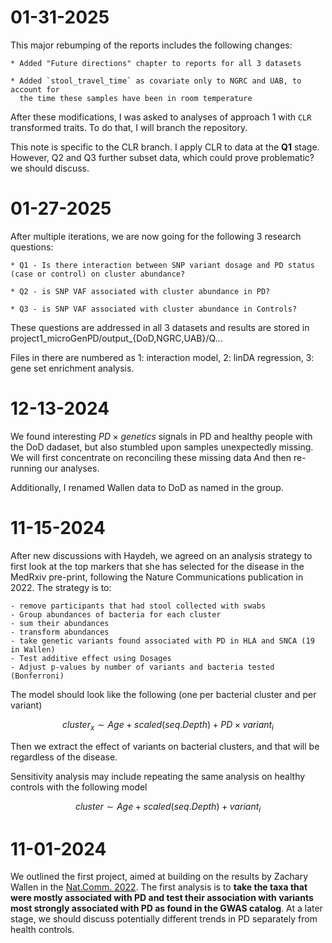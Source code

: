 # 01-31-2025

This major rebumping of the reports includes the following changes:
	
	* Added "Future directions" chapter to reports for all 3 datasets

	* Added `stool_travel_time` as covariate only to NGRC and UAB, to account for
	  the time these samples have been in room temperature

After these modifications, I was asked to analyses of approach 1 with `CLR` transformed traits. 
To do that, I will branch the repository.

This note is specific to the CLR branch.
I apply CLR to data at the **Q1** stage. However, Q2 and Q3 further subset data, which could 
prove problematic? we should discuss.

# 01-27-2025

After multiple iterations, we are now going for the following 3 research questions:

	* Q1 - Is there interaction between SNP variant dosage and PD status (case or control) on cluster abundance?
	
	* Q2 - is SNP VAF associated with cluster abundance in PD?

	* Q3 - is SNP VAF associated with cluster abundance in Controls?

These questions are addressed in all 3 datasets and results are stored in project1_microGenPD/output_{DoD,NGRC,UAB}/Q...

Files in there are numbered as 1: interaction model, 2: linDA regression, 3: gene set enrichment analysis.	

# 12-13-2024

We found interesting $PD \times genetics$ signals in PD and healthy people with the DoD dadaset, but also stumbled upon samples unexpectedly missing. We will first concentrate on reconciling these missing data
And then re-running our analyses. 

Additionally, I renamed Wallen data to DoD as named in the group. 

# 11-15-2024

After new discussions with Haydeh, we agreed on an analysis strategy to first look at the top markers that she has selected for the disease in the MedRxiv pre-print, following the Nature Communications publication in 2022. 
The strategy is to:
	
	- remove participants that had stool collected with swabs
	- Group abundances of bacteria for each cluster
	- sum their abundances
	- transform abundances
	- take genetic variants found associated with PD in HLA and SNCA (19 in Wallen)
	- Test additive effect using Dosages
	- Adjust p-values by number of variants and bacteria tested (Bonferroni)

The model should look like the following (one per bacterial cluster and per variant)

$$
cluster_x \sim Age + scaled(seq.Depth) + PD \times variant_i
$$

Then we extract the effect of variants on bacterial clusters, and that will be regardless of the disease.

Sensitivity analysis may include repeating the same analysis on healthy controls with the following model

$$
cluster \sim Age + scaled(seq.Depth) + variant_i
$$

# 11-01-2024

We outlined the first project, aimed at building on the results by Zachary Wallen in the [Nat.Comm. 2022](https://doi.org/10.1038/s41467-022-34667-x).
The first analysis is to **take the taxa that were mostly associated with PD and test their association with variants most strongly associated with PD as found in the GWAS catalog**. At a later stage, we should discuss potentially different trends in PD separately from health controls.
